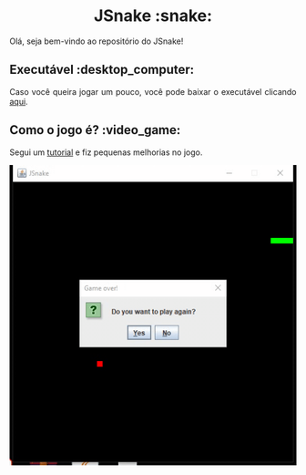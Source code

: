 <html>
  <body>
    <h1 align="center">JSnake :snake:</h1>
    <p align="justify">Olá, seja bem-vindo ao repositório do JSnake!</p>
    <h2>Executável :desktop_computer:</h2>
    <p align="justify">Caso você queira jogar um pouco, você pode baixar o executável clicando <a href="https://etecspgov-my.sharepoint.com/:u:/g/personal/barbara_port_etec_sp_gov_br/EY6exjsRphBLmZn2VfkvOfwBb29xMLMUC65fm6arJfkv2A?e=yvYntB">aqui</a>.</p>
    <h2>Como o jogo é? :video_game:</h2>
    <p align="justify">Segui um <a href="https://www.youtube.com/watch?v=91a7ceECNTc&ab_channel=MobileiGames">tutorial</a> e fiz pequenas melhorias no jogo.</p>
    <img src="https://github.com/barbaraport/JSnake/blob/main/assets/Video-1606523182.gif">
  </body>
</html>
